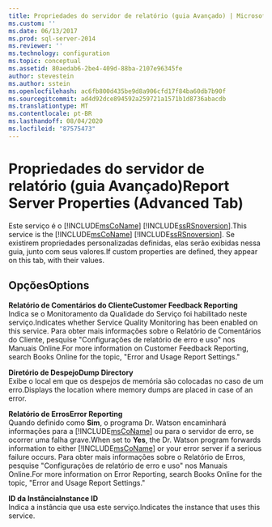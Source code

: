```yaml
---
title: Propriedades do servidor de relatório (guia Avançado) | Microsoft Docs
ms.custom: ''
ms.date: 06/13/2017
ms.prod: sql-server-2014
ms.reviewer: ''
ms.technology: configuration
ms.topic: conceptual
ms.assetid: 80aedab6-2be4-409d-88ba-2107e96345fe
author: stevestein
ms.author: sstein
ms.openlocfilehash: ac6fb800d435be9d8a906cfd17f84ba60db7b90f
ms.sourcegitcommit: ad4d92dce894592a259721a1571b1d8736abacdb
ms.translationtype: MT
ms.contentlocale: pt-BR
ms.lasthandoff: 08/04/2020
ms.locfileid: "87575473"
---
```

# <a name="report-server-properties-advanced-tab"></a><span data-ttu-id="b948f-102">Propriedades do servidor de relatório (guia Avançado)</span><span class="sxs-lookup"><span data-stu-id="b948f-102">Report Server Properties (Advanced Tab)</span></span>
  <span data-ttu-id="b948f-103">Este serviço é o [!INCLUDE[msCoName](../../includes/msconame-md.md)] [!INCLUDE[ssRSnoversion](../../includes/ssrsnoversion-md.md)].</span><span class="sxs-lookup"><span data-stu-id="b948f-103">This service is the [!INCLUDE[msCoName](../../includes/msconame-md.md)] [!INCLUDE[ssRSnoversion](../../includes/ssrsnoversion-md.md)].</span></span> <span data-ttu-id="b948f-104">Se existirem propriedades personalizadas definidas, elas serão exibidas nessa guia, junto com seus valores.</span><span class="sxs-lookup"><span data-stu-id="b948f-104">If custom properties are defined, they appear on this tab, with their values.</span></span>  
  
## <a name="options"></a><span data-ttu-id="b948f-105">Opções</span><span class="sxs-lookup"><span data-stu-id="b948f-105">Options</span></span>  
 <span data-ttu-id="b948f-106">**Relatório de Comentários do Cliente**</span><span class="sxs-lookup"><span data-stu-id="b948f-106">**Customer Feedback Reporting**</span></span>  
 <span data-ttu-id="b948f-107">Indica se o Monitoramento da Qualidade do Serviço foi habilitado neste serviço.</span><span class="sxs-lookup"><span data-stu-id="b948f-107">Indicates whether Service Quality Monitoring has been enabled on this service.</span></span> <span data-ttu-id="b948f-108">Para obter mais informações sobre o Relatório de Comentários do Cliente, pesquise "Configurações de relatório de erro e uso" nos Manuais Online.</span><span class="sxs-lookup"><span data-stu-id="b948f-108">For more information on Customer Feedback Reporting, search Books Online for the topic, "Error and Usage Report Settings."</span></span>  
  
 <span data-ttu-id="b948f-109">**Diretório de Despejo**</span><span class="sxs-lookup"><span data-stu-id="b948f-109">**Dump Directory**</span></span>  
 <span data-ttu-id="b948f-110">Exibe o local em que os despejos de memória são colocadas no caso de um erro.</span><span class="sxs-lookup"><span data-stu-id="b948f-110">Displays the location where memory dumps are placed in case of an error.</span></span>  
  
 <span data-ttu-id="b948f-111">**Relatório de Erros**</span><span class="sxs-lookup"><span data-stu-id="b948f-111">**Error Reporting**</span></span>  
 <span data-ttu-id="b948f-112">Quando definido como **Sim**, o programa Dr. Watson encaminhará informações para a [!INCLUDE[msCoName](../../includes/msconame-md.md)] ou para o servidor de erro, se ocorrer uma falha grave.</span><span class="sxs-lookup"><span data-stu-id="b948f-112">When set to **Yes**, the Dr. Watson program forwards information to either [!INCLUDE[msCoName](../../includes/msconame-md.md)] or your error server if a serious failure occurs.</span></span> <span data-ttu-id="b948f-113">Para obter mais informações sobre o Relatório de Erros, pesquise "Configurações de relatório de erro e uso" nos Manuais Online.</span><span class="sxs-lookup"><span data-stu-id="b948f-113">For more information on Error Reporting, search Books Online for the topic, "Error and Usage Report Settings."</span></span>  
  
 <span data-ttu-id="b948f-114">**ID da Instância**</span><span class="sxs-lookup"><span data-stu-id="b948f-114">**Instance ID**</span></span>  
 <span data-ttu-id="b948f-115">Indica a instância que usa este serviço.</span><span class="sxs-lookup"><span data-stu-id="b948f-115">Indicates the instance that uses this service.</span></span>  
  
  
